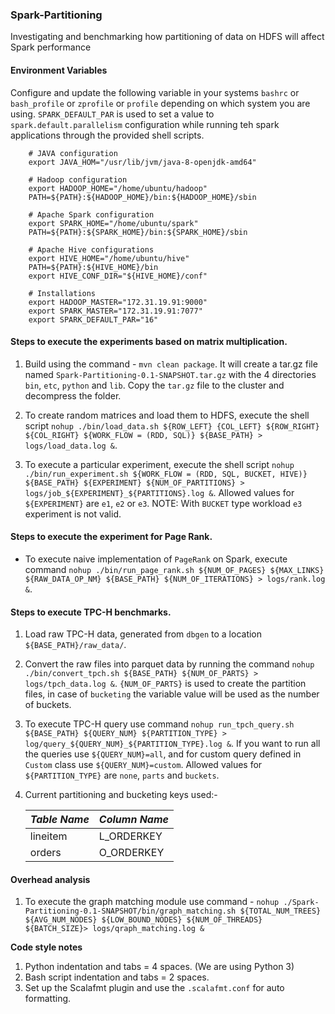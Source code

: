### Spark-Partitioning

Investigating and benchmarking how partitioning of data on HDFS will affect Spark performance

#### Environment Variables

Configure and update the following variable in your systems `bashrc` or `bash_profile` 
or `zprofile` or `profile` depending on which system you are using. `SPARK_DEFAULT_PAR` 
is used to set a value to `spark.default.parallelism` configuration while running teh 
spark applications through the provided shell scripts.

        # JAVA configuration
        export JAVA_HOM="/usr/lib/jvm/java-8-openjdk-amd64"
        
        # Hadoop configuration
        export HADOOP_HOME="/home/ubuntu/hadoop"
        PATH=${PATH}:${HADOOP_HOME}/bin:${HADOOP_HOME}/sbin
        
        # Apache Spark configuration
        export SPARK_HOME="/home/ubuntu/spark"
        PATH=${PATH}:${SPARK_HOME}/bin:${SPARK_HOME}/sbin
        
        # Apache Hive configurations
        export HIVE_HOME="/home/ubuntu/hive"
        PATH=${PATH}:${HIVE_HOME}/bin
        export HIVE_CONF_DIR="${HIVE_HOME}/conf"
        
        # Installations 
        export HADOOP_MASTER="172.31.19.91:9000"
        export SPARK_MASTER="172.31.19.91:7077"
        export SPARK_DEFAULT_PAR="16"

#### Steps to execute the experiments based on matrix multiplication.

1. Build using the command - `mvn clean package`. It will create a tar.gz file 
named `Spark-Partitioning-0.1-SNAPSHOT.tar.gz` with the 4 directories `bin`, `etc`, `python` and `lib`.
Copy the `tar.gz` file to the cluster and decompress the folder.

2. To create random matrices and load them to HDFS, execute the shell script 
`nohup ./bin/load_data.sh ${ROW_LEFT} {COL_LEFT} ${ROW_RIGHT} ${COL_RIGHT} ${WORK_FLOW = (RDD, SQL)} ${BASE_PATH} > logs/load_data.log &`.

3. To execute a particular experiment, execute the shell script 
`nohup ./bin/run_experiment.sh ${WORK_FLOW = (RDD, SQL, BUCKET, HIVE)} ${BASE_PATH} ${EXPERIMENT} ${NUM_OF_PARTITIONS} > logs/job_${EXPERIMENT}_${PARTITIONS}.log &`.
Allowed values for `${EXPERIMENT}` are `e1`, `e2` or `e3`. NOTE: With `BUCKET` type workload `e3` experiment is not valid.

#### Steps to execute the experiment for Page Rank.

* To execute naive implementation of `PageRank` on Spark, execute command
 `nohup ./bin/run_page_rank.sh ${NUM_OF_PAGES} ${MAX_LINKS} ${RAW_DATA_OP_NM} ${BASE_PATH} ${NUM_OF_ITERATIONS} > logs/rank.log &`.

#### Steps to execute TPC-H benchmarks.

1. Load raw TPC-H data, generated from `dbgen` to a location `${BASE_PATH}/raw_data/`.

2. Convert the raw files into parquet data by running the command 
`nohup ./bin/convert_tpch.sh ${BASE_PATH} ${NUM_OF_PARTS} > logs/tpch_data.log &`. 
`{NUM_OF_PARTS}` is used to create the partition files, in case of `bucketing` the variable 
value will be used as the number of buckets.

3. To execute TPC-H query use command 
`nohup run_tpch_query.sh ${BASE_PATH} ${QUERY_NUM} ${PARTITION_TYPE} > log/query_${QUERY_NUM}_${PARTITION_TYPE}.log &`. 
If you want to run all the queries use `${QUERY_NUM}=all`, and for custom query defined 
in `Custom` class use `${QUERY_NUM}=custom`. Allowed values for `${PARTITION_TYPE}` 
are `none`, `parts` and `buckets`.

4. Current partitioning and bucketing keys used:-

    | *Table Name*     |   *Column Name*   |
    |------------------|-------------------|
    |   lineitem       |   L_ORDERKEY      |
    |   orders         |   O_ORDERKEY      |

#### Overhead analysis

1. To execute the graph matching module use command - 
`nohup ./Spark-Partitioning-0.1-SNAPSHOT/bin/graph_matching.sh ${TOTAL_NUM_TREES} ${AVG_NUM_NODES} ${LOW_BOUND_NODES} ${NUM_OF_THREADS} ${BATCH_SIZE}> logs/qraph_matching.log &`

**Code style notes**
1. Python indentation and tabs = 4 spaces. (We are using Python 3)
2. Bash script indentation and tabs = 2 spaces.
3. Set up the Scalafmt plugin and use the `.scalafmt.conf` for auto formatting.